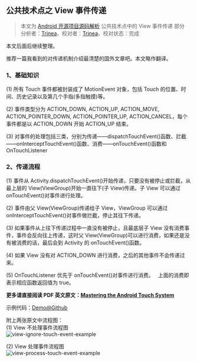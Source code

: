 公共技术点之 View 事件传递
----------------
> 本文为 [Android 开源项目源码解析](https://a.codekk.com) 公共技术点中的 View 事件传递 部分  
 分析者：[Trinea](https://github.com/Trinea)，校对者：[Trinea](https://github.com/Trinea)，校对状态：完成  

本文后面后继续整理。  

推荐一篇我看到的对传递机制介绍最清楚的国外文章吧。本文略作翻译。  

### 1、基础知识 
(1) 所有 Touch 事件都被封装成了 MotionEvent 对象，包括 Touch 的位置、时间、历史记录以及第几个手指(多指触摸)等。  

(2) 事件类型分为 ACTION_DOWN, ACTION_UP, ACTION_MOVE, ACTION_POINTER_DOWN, ACTION_POINTER_UP, ACTION_CANCEL，每个事件都是以 ACTION_DOWN 开始 ACTION_UP 结束。  

(3) 对事件的处理包括三类，分别为传递——dispatchTouchEvent()函数、拦截——onInterceptTouchEvent()函数、消费——onTouchEvent()函数和 OnTouchListener  

### 2、传递流程
(1) 事件从 Activity.dispatchTouchEvent()开始传递，只要没有被停止或拦截，从最上层的 View(ViewGroup)开始一直往下(子 View)传递。子 View 可以通过 onTouchEvent()对事件进行处理。   

(2) 事件由父 View(ViewGroup)传递给子 View，ViewGroup 可以通过 onInterceptTouchEvent()对事件做拦截，停止其往下传递。   

(3) 如果事件从上往下传递过程中一直没有被停止，且最底层子 View 没有消费事件，事件会反向往上传递，这时父 View(ViewGroup)可以进行消费，如果还是没有被消费的话，最后会到 Activity 的 onTouchEvent()函数。   

(4) 如果 View 没有对 ACTION_DOWN 进行消费，之后的其他事件不会传递过来。   

(5) OnTouchListener 优先于 onTouchEvent()对事件进行消费。   
上面的消费即表示相应函数返回值为 true。   

**更多请直接阅读 PDF 英文原文：[Mastering the Android Touch System](http://wugengxin.cn/download/pdf/android/PRE_andevcon_mastering-the-android-touch-system.pdf)**  

示例代码：[Demo@Github](https://github.com/devunwired/custom-touch-examples) 

附上两张原文中流程图：  
(1) View 不处理事件流程图  
![view-ignore-touch-event-example](image/ignorant-view-example.jpg)  

(2) View 处理事件流程图  
![view-process-touch-event-example](image/interested-view-example.jpg)  